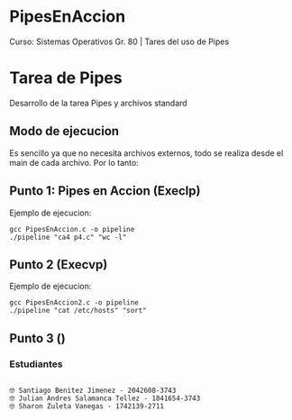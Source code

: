 # PipesEnAccion
Curso: Sistemas Operativos Gr. 80 | Tares del uso de Pipes


# Tarea de Pipes

Desarrollo de la tarea Pipes y archivos standard

## Modo de ejecucion
Es sencillo ya que no necesita archivos externos, todo se realiza desde el main de cada archivo. Por lo tanto: 


## Punto 1: Pipes en Accion (Execlp)
Ejemplo de ejecucion: 
```
gcc PipesEnAccion.c -o pipeline
./pipeline "ca4 p4.c" "wc -l"
```

## Punto 2 (Execvp) 
Ejemplo de ejecucion:
```
gcc PipesEnAccion2.c -o pipeline
./pipeline "cat /etc/hosts" "sort"
```
## Punto 3 ()

### Estudiantes
```

🤓 Santiago Benitez Jimenez - 2042608-3743
🤓 Julian Andres Salamanca Tellez - 1841654-3743
🤓 Sharon Zuleta Vanegas - 1742139-2711

```

